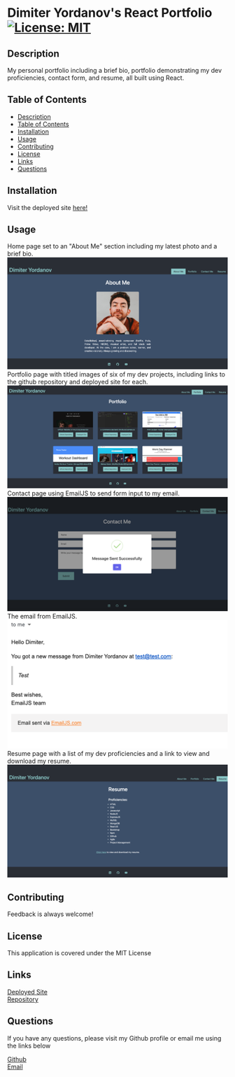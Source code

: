 # Dimiter Yordanov's React Portfolio [![License: MIT](https://img.shields.io/badge/License-MIT-yellow.svg)](https://opensource.org/licenses/MIT)

## Description
My personal portfolio including a brief bio, portfolio demonstrating my dev proficiencies, contact form, and resume, all built using React.

## Table of Contents
  - [Description](#description)
  - [Table of Contents](#table-of-contents)
  - [Installation](#installation)
  - [Usage](#usage)
  - [Contributing](#contributing)
  - [License](#license)
  - [Links](#links)
  - [Questions](#questions)

## Installation
Visit the deployed site [here!](https://dimiter-portfolio.herokuapp.com/)

## Usage
Home page set to an "About Me" section including my latest photo and a brief bio.  
![About Me](./src/images/app-screenshots/about-me.png)  
Portfolio page with titled images of six of my dev projects, including links to the github repository and deployed site for each.  
![Portfolio](./src/images/app-screenshots/portfolio.png)  
Contact page using EmailJS to send form input to my email.  
![Contact](./src/images/app-screenshots/contact.png)  
The email from EmailJS.  
![Email](./src/images/app-screenshots/email.png)  
Resume page with a list of my dev proficiencies and a link to view and download my resume.  
![Email](./src/images/app-screenshots/resume.png)  

## Contributing
Feedback is always welcome!

## License
This application is covered under the MIT License

## Links

[Deployed Site](https://dimiter-portfolio.herokuapp.com/)  
[Repository](https://github.com/dimitermusic/react-portfolio)

## Questions
If you have any questions, please visit my Github profile or email me using the links below

[Github](https://github.com/dimitermusic)  
[Email](mailto:dimitermusic@gmail.com)  